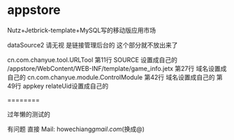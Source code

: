 appstore
========

Nutz+Jetbrick-template+MySQL写的移动版应用市场

dataSource2 请无视 是链接管理后台的 这个部分就不放出来了

cn.com.chanyue.tool.URLTool 第11行 SOURCE 设置成自己的
/appstore/WebContent/WEB-INF/template/game_info.jetx 第27行 域名设置成自己的
cn.com.chanyue.module.ControlModule 第42行 域名设置成自己的 第49行 appkey relateUid设置成自己的

========

过年懒的测试的

有问题 直接 Mail: howechiang$gmail.com($换成@)